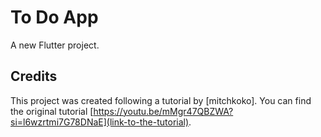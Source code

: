# To Do App

A new Flutter project.



## Credits

This project was created following a tutorial by [mitchkoko]. You can find the original tutorial [https://youtu.be/mMgr47QBZWA?si=l6wzrtmi7G78DNaE](link-to-the-tutorial).
